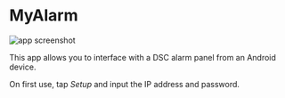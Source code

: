 MyAlarm
=========
![app screenshot](http://i.imgur.com/KuGAhdi.png)

This app allows you to interface with a DSC alarm panel from an Android device.

On first use, tap *Setup* and input the IP address and password.
